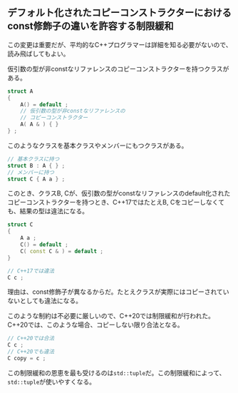 ## デフォルト化されたコピーコンストラクターにおけるconst修飾子の違いを許容する制限緩和

この変更は重要だが、平均的なC++プログラマーは詳細を知る必要がないので、読み飛ばしてもよい。

仮引数の型が非constなリファレンスのコピーコンストラクターを持つクラスがある。

~~~cpp
struct A
{
    A() = default ;
    // 仮引数の型が非constなリファレンスの
    // コピーコンストラクター
    A( A & ) { }
} ;
~~~

このようなクラスを基本クラスやメンバーにもつクラスがある。

~~~c++
// 基本クラスに持つ
struct B : A { } ;
// メンバーに持つ
struct C { A a } ;
~~~

このとき、クラスB, Cが、仮引数の型がconstなリファレンスのdefault化されたコピーコンストラクターを持つとき、C++17ではたとえB, Cをコピーしなくても、結果の型は違法になる。

~~~c++
struct C
{
    A a ;
    C() = default ;
    C( const C & ) = default ;
}

// C++17では違法
C c ;
~~~

理由は、const修飾子が異なるからだ。たとえクラスが実際にはコピーされていないとしても違法になる。

このような制約は不必要に厳しいので、C++20では制限緩和が行われた。C++20では、このような場合、コピーしない限り合法となる。

~~~c++
// C++20では合法
C c ; 
// C++20でも違法
C copy = c ;
~~~

この制限緩和の恩恵を最も受けるのは`std::tuple`だ。この制限緩和によって、`std::tuple`が使いやすくなる。
